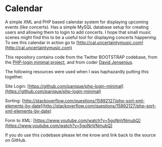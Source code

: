# Calendar
A simple XML and PHP based calendar system for displaying upcoming events (like concerts). Has a simple MySQL database setup for creating users and allowing them to login to add concerts. I hope that small music scenes might find this to be a useful tool for displaying concerts happening. To see this calendar in action go to [http://cal.uncertaintymusic.com](http://cal.uncertaintymusic.com)

This repository contains code from the Twitter BOOTSTRAP codebase, from the [PHP-login minimal project](https://github.com/panique/php-login-minimal), and from coder [David Jensenius](https://github.com/djensenius).

The following resources were used when I was haphazardly putting this together. 

Site Login: [https://github.com/panique/php-login-minimal](https://github.com/panique/php-login-minimal)

Sorting: [http://stackoverflow.com/questions/15892127/php-sort-xml-elements-by-date](http://stackoverflow.com/questions/15892127/php-sort-xml-elements-by-date)

Form to XML: [https://www.youtube.com/watch?v=5goNnVNmubQ](https://www.youtube.com/watch?v=5goNnVNmubQ)

If you do use this codebase please let me know and link back to the source on GitHub.
